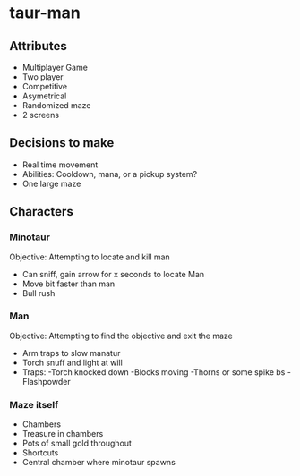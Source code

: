 # taur-man
## Attributes
- Multiplayer Game
- Two player
- Competitive
- Asymetrical
- Randomized maze
- 2 screens
## Decisions to make
- Real time movement
- Abilities: Cooldown, mana, or a pickup system?
- One large maze
## Characters
### Minotaur
Objective: Attempting to locate and kill man
- Can sniff, gain arrow for x seconds to locate Man
- Move bit faster than man
- Bull rush
### Man
Objective: Attempting to find the objective and exit the maze
- Arm traps to slow manatur
- Torch snuff and light at will
- Traps:
 -Torch knocked down
 -Blocks moving
 -Thorns or some spike bs
 -Flashpowder 
### Maze itself
- Chambers
 - Treasure in chambers
 - Pots of small gold throughout 
- Shortcuts
- Central chamber where minotaur spawns

